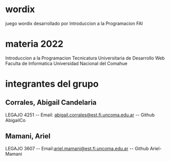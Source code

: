 # wordix
juego wordix desarrollado por Introduccion a la Programacion FAI

# materia 2022
 Introduccion a la Programacion
 Tecnicatura Universitaria de Desarrollo Web
 Faculta de Informatica
 Universidad Nacional del Comahue

 # integrantes del grupo
 
 ## Corrales, Abigail Candelaria ##
 LEGAJO 4251 -- Email: abigail.corrales@est.fi.uncoma.edu.ar -- Github AbigailCo

 ## Mamani, Ariel ## 
 LEGAJO 3607 -- Email:ariel.mamani@est.fi.uncoma.edu.ar -- Github Ariel-Mamani